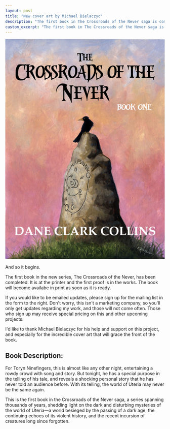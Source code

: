 ```yaml
---
layout: post
title: "New cover art by Michael Bielaczyc"
description: "The first book in The Crossroads of the Never saga is coming soon. The cover art by Michael Bielaczyc has just been unveiled!"
custom_excerpt: "The first book in The Crossroads of the Never saga is coming soon. The cover art by Michael Bielaczyc has just been unveiled!"
---
```


<a href="/crossroads-of-the-never/book-1/"><img src="/media/covers/crossroads-of-the-never-book-1.jpg" alt="Crossroads of the Never: Book 1" class="alignleft border img-small"></a>

And so it begins.

The first book in the new series, The Crossroads of the Never, has been completed. It is at the printer and the first proof is in the works. The book will become availabe in print as soon as it is ready.

If you would like to be emailed updates, please sign up for the mailing list in the form to the right. Don't worry, this isn't a marketing company, so you'll only get updates regarding my work, and those will not come often. Those who sign up may receive special pricing on this and other upcoming projects.

I'd like to thank Michael Bielaczyc for his help and support on this project, and especially for the incredible cover art that will grace the front of the book.

## Book Description:

For Toryn Ninefingers, this is almost like any other night, entertaining a rowdy crowd with song and story. But tonight, he has a special purpose in the telling of his tale, and reveals a shocking personal story that he has never told an audience before. With its telling, the world of Uteria may never be the same again.

This is the first book in the Crossroads of the Never saga, a series spanning thousands of years, shedding light on the dark and disturbing mysteries of the world of Uteria—a world besieged by the passing of a dark age, the continuing echoes of its violent history, and the recent incursion of creatures long since forgotten.